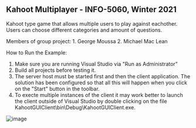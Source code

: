 Kahoot Multiplayer - INFO-5060, Winter 2021
--------------------------------------------------------------

Kahoot type game that allows multiple users to play against eachother. Users can choose different categories and amount of questions.

Members of group project: 
	1. George Moussa
	2. Michael Mac Lean

How to Run the Example:

1.	Make sure you are running Visual Studio via "Run as Administrator"
2.	Build all projects before testing it.
2.	The server host must be started first and then the client application.
	The solution has been configured so that all this will happen when you 
	click on the "Start" button in the toolbar.
3.	To execte multiple instances of the client it may work better to launch
	the client outside of Visual Studio by double clicking on the file
	KahootGUIClient\bin\Debug\KahootGUIClient.exe.
	
![image](https://user-images.githubusercontent.com/12501572/140637083-40ad2aaa-83e7-460d-9403-4a2eab87e457.png)
